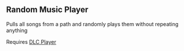 ## Random Music Player

Pulls all songs from a path and randomly plays them without repeating anything

Requires [DLC Player](http://dlcplayer.jimdo.com/)
